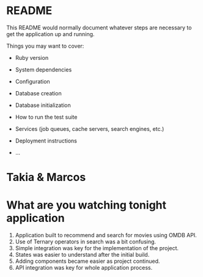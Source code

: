 # README

This README would normally document whatever steps are necessary to get the
application up and running.

Things you may want to cover:

* Ruby version

* System dependencies

* Configuration

* Database creation

* Database initialization

* How to run the test suite

* Services (job queues, cache servers, search engines, etc.)

* Deployment instructions

* ...

# Takia & Marcos

# What are you watching tonight application

1. Application built to recommend and search for movies using OMDB API.
2. Use of Ternary operators in search was a bit confusing.
3. Simple integration was key for the implementation of the project.
4. States was easier to understand after the initial build.
5. Adding components became easier as project continued.
6. API integration was key for whole application process.
